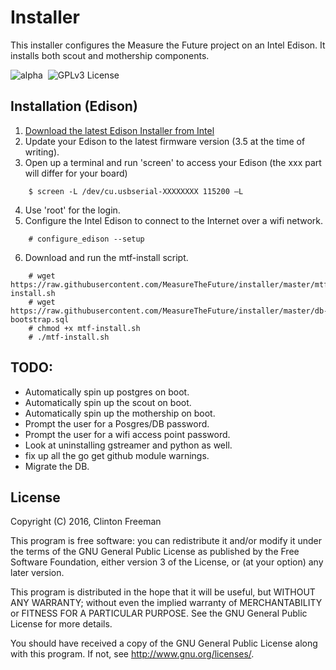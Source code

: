 # Installer

This installer configures the Measure the Future project on an Intel Edison. It installs both scout and mothership components.

![alpha](https://img.shields.io/badge/stability-alpha-orange.svg?style=flat "Alpha")&nbsp;
 ![GPLv3 License](https://img.shields.io/badge/license-GPLv3-blue.svg?style=flat "GPLv3 License")

## Installation (Edison)

1. [Download the latest Edison Installer from Intel](https://software.intel.com/en-us/iot/hardware/edison/downloads)
2. Update your Edison to the latest firmware version (3.5 at the time of writing).
3. Open up a terminal and run 'screen' to access your Edison (the xxx part will differ for your board)
```
	$ screen -L /dev/cu.usbserial-XXXXXXXX 115200 –L
```
4. Use 'root' for the login.
5. Configure the Intel Edison to connect to the Internet over a wifi network.
```
	# configure_edison --setup
```
6. Download and run the mtf-install script.
```
	# wget https://raw.githubusercontent.com/MeasureTheFuture/installer/master/mtf-install.sh
	# wget https://raw.githubusercontent.com/MeasureTheFuture/installer/master/db-bootstrap.sql
	# chmod +x mtf-install.sh
	# ./mtf-install.sh
```

## TODO:
* Automatically spin up postgres on boot.
* Automatically spin up the scout on boot.
* Automatically spin up the mothership on boot.
* Prompt the user for a Posgres/DB password.
* Prompt the user for a wifi access point password.
* Look at uninstalling gstreamer and python as well.
* fix up all the go get github module warnings.
* Migrate the DB.

## License

Copyright (C) 2016, Clinton Freeman

This program is free software: you can redistribute it and/or modify
it under the terms of the GNU General Public License as published by
the Free Software Foundation, either version 3 of the License, or
(at your option) any later version.

This program is distributed in the hope that it will be useful,
but WITHOUT ANY WARRANTY; without even the implied warranty of
MERCHANTABILITY or FITNESS FOR A PARTICULAR PURPOSE.  See the
GNU General Public License for more details.

You should have received a copy of the GNU General Public License
along with this program.  If not, see <http://www.gnu.org/licenses/>.
